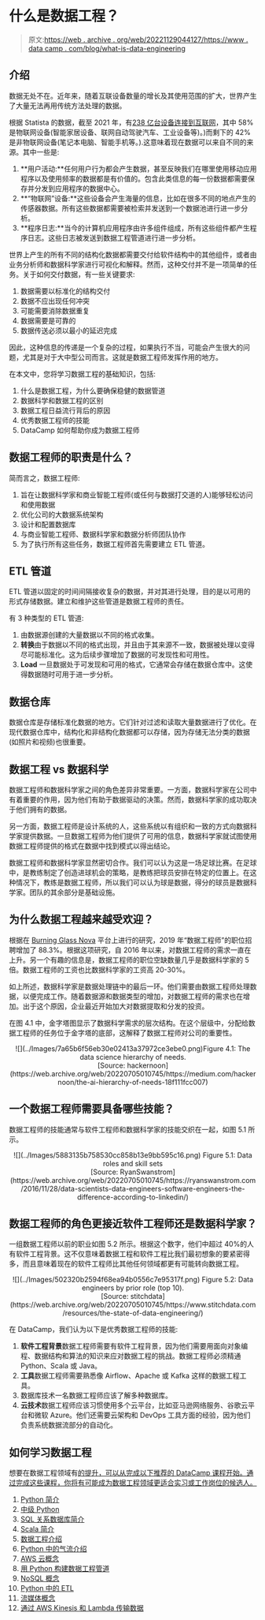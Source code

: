 # 什么是数据工程？

> 原文:[https://web . archive . org/web/20221129044127/https://www . data camp . com/blog/what-is-data-engineering](https://web.archive.org/web/20221129044127/https://www.datacamp.com/blog/what-is-data-engineering)

## 介绍

数据无处不在。近年来，随着互联设备数量的增长及其使用范围的扩大，世界产生了大量无法再用传统方法处理的数据。

根据 Statista 的数据，截至 2021 年，有[238 亿台设备连接到互联网](https://web.archive.org/web/20220705010745/https://www.statista.com/statistics/1101442/iot-number-of-connected-devices-worldwide/)，其中 58%是物联网设备(智能家居设备、联网自动驾驶汽车、工业设备等)。)而剩下的 42%是非物联网设备(笔记本电脑、智能手机等。).这意味着现在数据可以来自不同的来源。其中一些是:

1.  **用户活动:**任何用户行为都会产生数据，甚至反映我们在哪里使用移动应用程序以及使用频率的数据都是有价值的。包含此类信息的每一份数据都需要保存并分发到应用程序的数据中心。
2.  **“物联网”设备:**这些设备会产生海量的信息，比如在很多不同的地点产生的传感器数据。所有这些数据都需要被检索并发送到一个数据池进行进一步分析。
3.  **程序日志:**当今的计算机应用程序由许多组件组成，所有这些组件都产生程序日志。这些日志被发送到数据工程管道进行进一步分析。

世界上产生的所有不同的结构化数据都需要交付给软件结构中的其他组件，或者由业务分析师和数据科学家进行可视化和解释。然而，这种交付并不是一项简单的任务。关于如何交付数据，有一些关键要求:

1.  数据需要以标准化的结构交付
2.  数据不应出现任何冲突
3.  可能需要消除数据重复
4.  数据需要是可靠的
5.  数据传送必须以最小的延迟完成

因此，这种信息的传递是一个复杂的过程，如果执行不当，可能会产生很大的问题，尤其是对于大中型公司而言。这就是数据工程师发挥作用的地方。

在本文中，您将学习数据工程的基础知识，包括:

1.  什么是数据工程，为什么要确保稳健的数据管道
2.  数据科学和数据工程的区别
3.  数据工程日益流行背后的原因
4.  优秀数据工程师的技能
5.  DataCamp 如何帮助你成为数据工程师

## 数据工程师的职责是什么？

简而言之，数据工程师:

1.  旨在让数据科学家和商业智能工程师(或任何与数据打交道的人)能够轻松访问和使用数据
2.  优化公司的大数据系统架构
3.  设计和配置数据库
4.  与商业智能工程师、数据科学家和数据分析师团队协作
5.  为了执行所有这些任务，数据工程师首先需要建立 ETL 管道。

## ETL 管道

ETL 管道以固定的时间间隔接收复杂的数据，并对其进行处理，目的是以可用的形式存储数据。建立和维护这些管道是数据工程师的责任。

有 3 种类型的 ETL 管道:

1.  由数据源创建的大量数据以不同的格式收集。
2.  **转换**由于数据以不同的格式出现，并且由于其来源不一致，数据被处理以变得尽可能标准化。这为后续步骤增加了数据的可发现性和可用性。
3.  **Load** 一旦数据处于可发现和可用的格式，它通常会存储在数据仓库中。这使得数据随时可用于进一步分析。

## 数据仓库

数据仓库是存储标准化数据的地方。它们针对过滤和读取大量数据进行了优化。在现代数据仓库中，结构化和非结构化数据都可以存储，因为存储无法分类的数据(如照片和视频)也很重要。

## 数据工程 vs 数据科学

数据工程师和数据科学家之间的角色差异非常重要。一方面，数据科学家在公司中有着重要的作用，因为他们有助于数据驱动的决策。然而，数据科学家的成功取决于他们拥有的数据。

另一方面，数据工程师是设计系统的人，这些系统以有组织和一致的方式向数据科学家提供数据。一旦数据工程师为他们提供了可用的信息，数据科学家就试图使用数据工程师提供的格式在数据中找到模式以得出结论。

数据工程师和数据科学家显然密切合作。我们可以认为这是一场足球比赛。在足球中，是教练制定了创造进球机会的策略，是教练把球员安排在特定的位置上。在这种情况下，教练是数据工程师，所以我们可以认为球是数据，得分的球员是数据科学家。团队的其余部分是基础设施。

## 为什么数据工程越来越受欢迎？

根据在 [Burning Glass Nova](https://web.archive.org/web/20220705010745/https://www.burning-glass.com/products/nova/) 平台上进行的研究，2019 年“数据工程师”的职位招聘增加了 88.3%。根据这项研究，自 2016 年以来，对数据工程师的需求一直在上升。另一个有趣的信息是，数据工程师的职位空缺数量几乎是数据科学家的 5 倍。数据工程师的工资也比数据科学家的工资高 20-30%。

如上所述，数据科学家是数据处理链中的最后一环。他们需要由数据工程师处理数据，以便完成工作。随着数据源和数据类型的增加，对数据工程师的需求也在增加。出于这个原因，企业最近开始加大对数据提取和分发的投资。

在图 4.1 中，金字塔图显示了数据科学需求的层次结构。在这个层级中，分配给数据工程师的任务位于金字塔的底部，这解释了数据工程师对公司的重要性。

<center>![](../Images/7a65b6f56eb30e02413a37972ce3ebe0.png)Figure 4.1: The data science hierarchy of needs.</center>

<center>[Source: hackernoon](https://web.archive.org/web/20220705010745/https://medium.com/hackernoon/the-ai-hierarchy-of-needs-18f111fcc007)</center>

## 一个数据工程师需要具备哪些技能？

数据工程师的技能通常与软件工程师和数据科学家的技能交织在一起，如图 5.1 所示。

<center>![](../Images/5883135b758530cc858b13e9bb595c16.png) Figure 5.1: Data roles and skill sets</center>

<center>[Source: RyanSwanstrom](https://web.archive.org/web/20220705010745/https://ryanswanstrom.com/2016/11/28/data-scientists-data-engineers-software-engineers-the-difference-according-to-linkedin/)</center>

## 数据工程师的角色更接近软件工程师还是数据科学家？

一组数据工程师以前的职业如图 5.2 所示。根据这个数字，他们中超过 40%的人有软件工程背景。这不仅意味着数据工程和软件工程比我们最初想象的要紧密得多，而且意味着现在的软件工程师比其他任何领域都更有可能转向数据工程。

<center>![](../Images/502320b2594f68ea94b0556c7e95317f.png) Figure 5.2: Data engineers by prior role (top 10).</center>

<center>[Source: stitchdata](https://web.archive.org/web/20220705010745/https://www.stitchdata.com/resources/the-state-of-data-engineering/)</center>

在 DataCamp，我们认为以下是优秀数据工程师的技能:

1.  **软件工程背景**数据工程师需要有软件工程背景，因为他们需要用面向对象编程、数据结构和算法的知识来应对数据工程的挑战。数据工程师必须精通 Python、Scala 或 Java。
2.  **工具**数据工程师需要熟悉像 Airflow、Apache 或 Kafka 这样的数据工程工具。
3.  数据库技术一名数据工程师应该了解多种数据库。
4.  **云技术**数据工程师应该习惯使用多个云平台，比如亚马逊网络服务、谷歌云平台和微软 Azure。他们还需要云架构和 DevOps 工具方面的经验，因为他们负责系统数据流部分的自动化。

## 如何学习数据工程

想要在数据工程领域有[的提升，可以从完成以下推荐的 DataCamp 课程开始。通过完成这些课程，你将有可能成为数据工程领域更适合实习或工作岗位的候选人。](https://web.archive.org/web/20220705010745/https://www.datacamp.com/data-courses/data-engineering-courses)

1.  [Python 简介](https://web.archive.org/web/20220705010745/https://www.datacamp.com/courses/intro-to-python-for-data-science)
2.  [中级 Python](https://web.archive.org/web/20220705010745/https://www.datacamp.com/courses/intermediate-python)
3.  [SQL 关系数据库简介](https://web.archive.org/web/20220705010745/https://www.datacamp.com/courses/introduction-to-relational-databases-in-sql)
4.  [Scala 简介](https://web.archive.org/web/20220705010745/https://www.datacamp.com/courses/introduction-to-scala)
5.  [数据工程介绍](https://web.archive.org/web/20220705010745/https://www.datacamp.com/courses/introduction-to-data-engineering)
6.  [Python 中的气流介绍](https://web.archive.org/web/20220705010745/https://www.datacamp.com/courses/introduction-to-airflow-in-python)
7.  [AWS 云概念](https://web.archive.org/web/20220705010745/https://www.datacamp.com/courses/aws-cloud-concepts)
8.  [用 Python 构建数据工程管道](https://web.archive.org/web/20220705010745/https://www.datacamp.com/courses/building-data-engineering-pipelines-in-python)
9.  [NoSQL 概念](https://web.archive.org/web/20220705010745/https://www.datacamp.com/courses/nosql-concepts)
10.  [Python 中的 ETL](https://web.archive.org/web/20220705010745/https://www.datacamp.com/courses/etl-in-python)
11.  [流媒体概念](https://web.archive.org/web/20220705010745/https://www.datacamp.com/courses/streaming-concepts)
12.  [通过 AWS Kinesis 和 Lambda 传输数据](https://web.archive.org/web/20220705010745/https://www.datacamp.com/courses/streaming-data-with-aws-kinesis-and-lambda)
